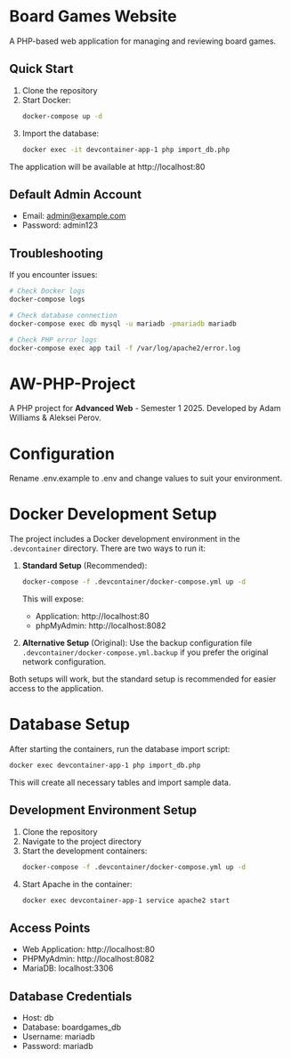 # Board Games Website

A PHP-based web application for managing and reviewing board games.

## Quick Start

1. Clone the repository
2. Start Docker:
   ```bash
   docker-compose up -d
   ```
3. Import the database:
   ```bash
   docker exec -it devcontainer-app-1 php import_db.php
   ```

The application will be available at http://localhost:80

## Default Admin Account
- Email: admin@example.com
- Password: admin123

## Troubleshooting

If you encounter issues:
```bash
# Check Docker logs
docker-compose logs

# Check database connection
docker-compose exec db mysql -u mariadb -pmariadb mariadb

# Check PHP error logs
docker-compose exec app tail -f /var/log/apache2/error.log
```

# AW-PHP-Project
A PHP project for **Advanced Web** - Semester 1 2025.
Developed by Adam Williams & Aleksei Perov.

# Configuration
Rename .env.example to .env and change values to suit your environment.

# Docker Development Setup
The project includes a Docker development environment in the `.devcontainer` directory. There are two ways to run it:

1. **Standard Setup** (Recommended):
   ```bash
   docker-compose -f .devcontainer/docker-compose.yml up -d
   ```
   This will expose:
   - Application: http://localhost:80
   - phpMyAdmin: http://localhost:8082

2. **Alternative Setup** (Original):
   Use the backup configuration file `.devcontainer/docker-compose.yml.backup` if you prefer the original network configuration.

Both setups will work, but the standard setup is recommended for easier access to the application.

# Database Setup
After starting the containers, run the database import script:
```bash
docker exec devcontainer-app-1 php import_db.php
```

This will create all necessary tables and import sample data.

## Development Environment Setup

1. Clone the repository
2. Navigate to the project directory
3. Start the development containers:
   ```bash
   docker-compose -f .devcontainer/docker-compose.yml up -d
   ```
4. Start Apache in the container:
   ```bash
   docker exec devcontainer-app-1 service apache2 start
   ```

## Access Points

- Web Application: http://localhost:80
- PHPMyAdmin: http://localhost:8082
- MariaDB: localhost:3306

## Database Credentials

- Host: db
- Database: boardgames_db
- Username: mariadb
- Password: mariadb
